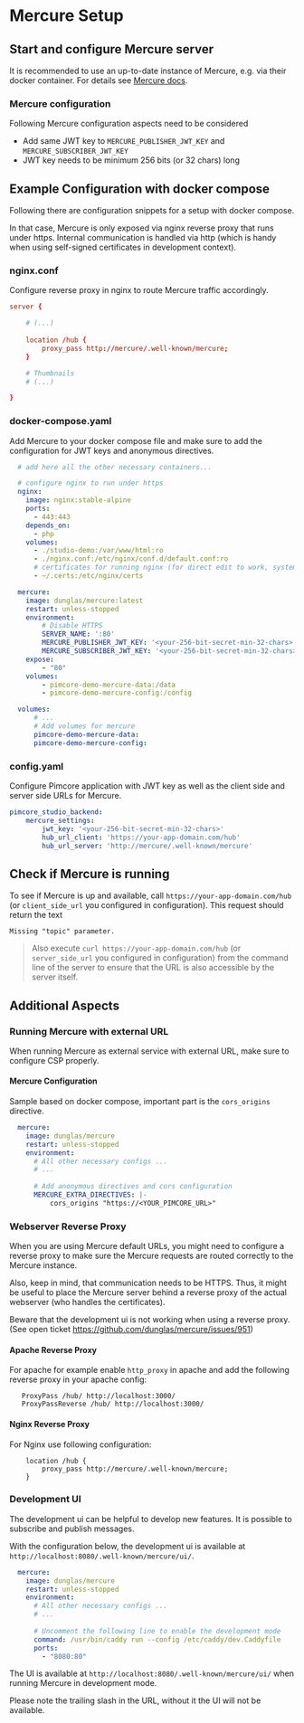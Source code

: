 # Mercure Setup

## Start and configure Mercure server

It is recommended to use an up-to-date instance of Mercure, e.g. via their docker container. For details see
[Mercure docs](https://mercure.rocks/docs/hub/install).

### Mercure configuration
Following Mercure configuration aspects need to be considered
- Add same JWT key to `MERCURE_PUBLISHER_JWT_KEY` and `MERCURE_SUBSCRIBER_JWT_KEY`
- JWT key needs to be minimum 256 bits (or 32 chars) long

## Example Configuration with docker compose
Following there are configuration snippets for a setup with docker compose.

In that case, Mercure is only exposed via nginx reverse proxy that runs under https. Internal communication is handled via
http (which is handy when using self-signed certificates in development context).

### nginx.conf
Configure reverse proxy in nginx to route Mercure traffic accordingly.

```conf
server {

    # (...) 
  
    location /hub {
        proxy_pass http://mercure/.well-known/mercure;
    }

    # Thumbnails
    # (...)

}
```

### docker-compose.yaml

Add Mercure to your docker compose file and make sure to add the configuration for JWT keys and anonymous directives.

```yaml 
  # add here all the other necessary containers... 

  # configure nginx to run under https
  nginx:
    image: nginx:stable-alpine
    ports:
      - 443:443
    depends_on:
      - php        
    volumes:
      - ./studio-demo:/var/www/html:ro
      - ./nginx.conf:/etc/nginx/conf.d/default.conf:ro
      # certificates for running nginx (for direct edit to work, system has to run with https)
      - ~/.certs:/etc/nginx/certs

  mercure:
    image: dunglas/mercure:latest
    restart: unless-stopped
    environment:
        # Disable HTTPS
        SERVER_NAME: ':80'
        MERCURE_PUBLISHER_JWT_KEY: '<your-256-bit-secret-min-32-chars>'
        MERCURE_SUBSCRIBER_JWT_KEY: '<your-256-bit-secret-min-32-chars>'
    expose:
        - "80"
    volumes:
        - pimcore-demo-mercure-data:/data
        - pimcore-demo-mercure-config:/config

  volumes:
      # ...
      # Add volumes for mercure
      pimcore-demo-mercure-data:
      pimcore-demo-mercure-config:
```

### config.yaml

Configure Pimcore application with JWT key as well as the client side and server side URLs for Mercure.

```yaml
pimcore_studio_backend:
    mercure_settings:
        jwt_key: '<your-256-bit-secret-min-32-chars>'
        hub_url_client: 'https://your-app-domain.com/hub'
        hub_url_server: 'http://mercure/.well-known/mercure'
```

## Check if Mercure is running
To see if Mercure is up and available, call ``https://your-app-domain.com/hub`` (or `client_side_url`
you configured in configuration). This request should return the text

```
Missing "topic" parameter.
```

> Also execute ``curl https://your-app-domain.com/hub`` (or `server_side_url` you configured in
> configuration) from the command line of the server to ensure that the URL is also accessible by the
> server itself.


## Additional Aspects


### Running Mercure with external URL

When running Mercure as external service with external URL, make sure to configure CSP properly.

#### Mercure Configuration

Sample based on docker compose, important part is the `cors_origins` directive.
```yaml
  mercure:
    image: dunglas/mercure
    restart: unless-stopped
    environment:
      # All other necessary configs ... 
      # ...
      
      # Add anonymous directives and cors configuration
      MERCURE_EXTRA_DIRECTIVES: |-
          cors_origins "https://<YOUR_PIMCORE_URL>"
```

### Webserver Reverse Proxy
When you are using Mercure default URLs, you might need to configure a reverse proxy to make sure the Mercure requests are
routed correctly to the Mercure instance.

Also, keep in mind, that communication needs to be HTTPS. Thus, it might be useful to place the Mercure server behind a reverse
proxy of the actual webserver (who handles the certificates).

Beware that the development ui is not working when using a reverse proxy. (See open ticket https://github.com/dunglas/mercure/issues/951)

#### Apache Reverse Proxy
For apache for example enable `http_proxy` in apache and add the following reverse proxy in your apache config:
```
   ProxyPass /hub/ http://localhost:3000/
   ProxyPassReverse /hub/ http://localhost:3000/
```

#### Nginx Reverse Proxy
For Nginx use following configuration:
```
	location /hub {
		proxy_pass http://mercure/.well-known/mercure;
	}
```

### Development UI
The development ui can be helpful to develop new features. It is possible to subscribe and publish messages.

With the configuration below, the development ui is available at `http://localhost:8080/.well-known/mercure/ui/`.

```yaml
  mercure:
    image: dunglas/mercure
    restart: unless-stopped
    environment:
      # All other necessary configs ... 
      # ...
      
      # Uncomment the following line to enable the development mode
      command: /usr/bin/caddy run --config /etc/caddy/dev.Caddyfile
      ports:
        - "8080:80"
```
The UI is available at `http://localhost:8080/.well-known/mercure/ui/` when running Mercure in development mode.

Please note the trailing slash in the URL, without it the UI will not be available.

